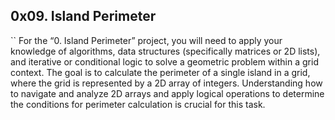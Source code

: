 ## 0x09. Island Perimeter
`` For the “0. Island Perimeter” project, you will need to apply your knowledge of algorithms, data structures (specifically matrices or 2D lists), and iterative or conditional logic to solve a geometric problem within a grid context. The goal is to calculate the perimeter of a single island in a grid, where the grid is represented by a 2D array of integers. Understanding how to navigate and analyze 2D arrays and apply logical operations to determine the conditions for perimeter calculation is crucial for this task.
